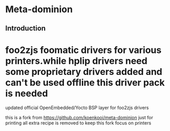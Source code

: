 Meta-dominion
================================

Introduction
-------------------------

foo2zjs foomatic drivers for various printers.while hplip drivers need some proprietary drivers added and can't be used offline this driver pack is needed
=======
updated official OpenEmbedded/Yocto BSP layer for foo2zjs drivers

this is a fork from  https://github.com/koenkooi/meta-dominion just for printing
all extra recipe is removed to keep this fork focus on printers
